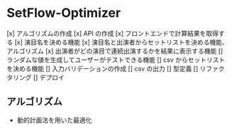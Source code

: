 # SetFlow-Optimizer

[x] アルゴリズムの作成
[x] API の作成
[x] フロントエンドで計算結果を取得する
[x] 演目名を決める機能
[x] 演目名と出演者からセットリストを決める機能、アルゴリズム
[x] 出演者がどの演目で連続出演するかを結果に表示する機能
[] ランダムな値を生成してユーザーがテストできる機能
[] csv からセットリストを決める機能
[] 入力バリデーションの作成
[] csv の出力
[] 型定義
[] リファクタリング
[] デプロイ

## アルゴリズム

- 動的計画法を用いた最適化
